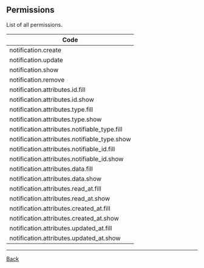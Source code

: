 ## Permissions

List of all permissions.

| Code                           |
|--------------------------------|
| notification.create |
| notification.update |
| notification.show |
| notification.remove |
| notification.attributes.id.fill |
| notification.attributes.id.show |
| notification.attributes.type.fill |
| notification.attributes.type.show |
| notification.attributes.notifiable_type.fill |
| notification.attributes.notifiable_type.show |
| notification.attributes.notifiable_id.fill |
| notification.attributes.notifiable_id.show |
| notification.attributes.data.fill |
| notification.attributes.data.show |
| notification.attributes.read_at.fill |
| notification.attributes.read_at.show |
| notification.attributes.created_at.fill |
| notification.attributes.created_at.show |
| notification.attributes.updated_at.fill |
| notification.attributes.updated_at.show |

---
[Back](index.md)